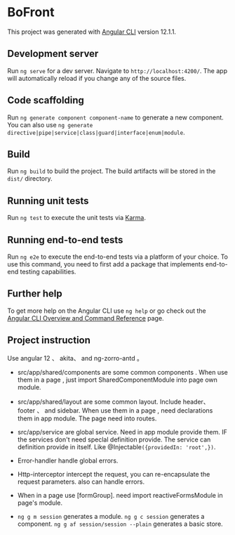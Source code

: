 # BoFront

This project was generated with [Angular CLI](https://github.com/angular/angular-cli) version 12.1.1.

## Development server

Run `ng serve` for a dev server. Navigate to `http://localhost:4200/`. The app will automatically reload if you change any of the source files.

## Code scaffolding

Run `ng generate component component-name` to generate a new component. You can also use `ng generate directive|pipe|service|class|guard|interface|enum|module`.

## Build

Run `ng build` to build the project. The build artifacts will be stored in the `dist/` directory.

## Running unit tests

Run `ng test` to execute the unit tests via [Karma](https://karma-runner.github.io).

## Running end-to-end tests

Run `ng e2e` to execute the end-to-end tests via a platform of your choice. To use this command, you need to first add a package that implements end-to-end testing capabilities.

## Further help

To get more help on the Angular CLI use `ng help` or go check out the [Angular CLI Overview and Command Reference](https://angular.io/cli) page.

## Project instruction 

Use angular 12 、 akita、 and ng-zorro-antd 。 

* src/app/shared/components are some common components . When use them in a page , just import SharedComponentModule into page own module.

* src/app/shared/layout are some common layout. Include header、 footer 、 and sidebar. When use them in a page , need declarations them in app module. The page need into routes.

* src/app/service are global service. Need in app module provide them. IF the services don't need speclal definition provide. The service can definition provide in itself. Like @Injectable`({providedIn: 'root',})`. 
* Error-handler handle global errors. 
* Http-interceptor intercept the request, you can re-encapsulate the request parameters. also can handle errors.
* When in a page use [formGroup]. need import reactiveFormsModule in page's module.
* `ng g m session` generates a module. `ng g c session` generates a component. `ng g af session/session --plain` generates a basic store.


